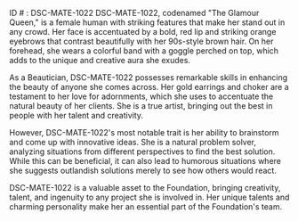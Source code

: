 ID # : DSC-MATE-1022
DSC-MATE-1022, codenamed "The Glamour Queen," is a female human with striking features that make her stand out in any crowd. Her face is accentuated by a bold, red lip and striking orange eyebrows that contrast beautifully with her 90s-style brown hair. On her forehead, she wears a colorful band with a goggle perched on top, which adds to the unique and creative aura she exudes.

As a Beautician, DSC-MATE-1022 possesses remarkable skills in enhancing the beauty of anyone she comes across. Her gold earrings and choker are a testament to her love for adornments, which she uses to accentuate the natural beauty of her clients. She is a true artist, bringing out the best in people with her talent and creativity.

However, DSC-MATE-1022's most notable trait is her ability to brainstorm and come up with innovative ideas. She is a natural problem solver, analyzing situations from different perspectives to find the best solution. While this can be beneficial, it can also lead to humorous situations where she suggests outlandish solutions merely to see how others would react.

DSC-MATE-1022 is a valuable asset to the Foundation, bringing creativity, talent, and ingenuity to any project she is involved in. Her unique talents and charming personality make her an essential part of the Foundation's team.